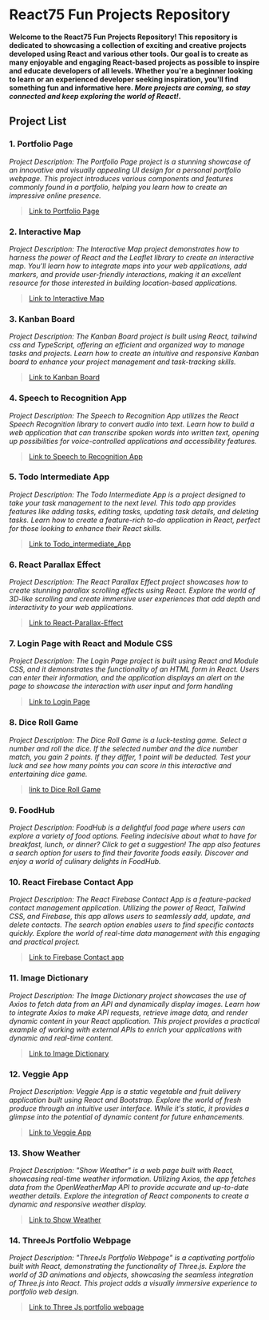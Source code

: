 # React75 Fun Projects Repository
**Welcome to the React75 Fun Projects Repository! This repository is dedicated to showcasing a collection of exciting and creative projects developed using React and various other tools. Our goal is to create as many enjoyable and engaging React-based projects as possible to inspire and educate developers of all levels. Whether you're a beginner looking to learn or an experienced developer seeking inspiration, you'll find something fun and informative here. *More projects are coming, so stay connected and keep exploring the world of React!*.**

## Project List
### 1. Portfolio Page
*Project Description: The Portfolio Page project is a stunning showcase of an innovative and visually appealing UI design for a personal portfolio webpage. This project introduces various components and features commonly found in a portfolio, helping you learn how to create an impressive online presence.* 
> [Link to Portfolio Page](https://react75-landingpage-1.vercel.app/)

### 2. Interactive Map
*Project Description: The Interactive Map project demonstrates how to harness the power of React and the Leaflet library to create an interactive map. You'll learn how to integrate maps into your web applications, add markers, and provide user-friendly interactions, making it an excellent resource for those interested in building location-based applications.*
> [Link to Interactive Map](https://react75-interactive-map-2.vercel.app/)

### 3. Kanban Board
*Project Description: The Kanban Board project is built using React, tailwind css and TypeScript, offering an efficient and organized way to manage tasks and projects. Learn how to create an intuitive and responsive Kanban board to enhance your project management and task-tracking skills.*
> [Link to Kanban Board](https://react75-kanban-board-3.vercel.app/)

### 4. Speech to Recognition App
*Project Description: The Speech to Recognition App utilizes the React Speech Recognition library to convert audio into text. Learn how to build a web application that can transcribe spoken words into written text, opening up possibilities for voice-controlled applications and accessibility features.*
> [Link to Speech to Recognition App](https://react75-speech-to-recognition-app-4.vercel.app/)

### 5. Todo Intermediate App
*Project Description: The Todo Intermediate App is a project designed to take your task management to the next level. This todo app provides features like adding tasks, editing tasks, updating task details, and deleting tasks. Learn how to create a feature-rich to-do application in React, perfect for those looking to enhance their React skills.*
> [Link to Todo_intermediate_App](https://react75-todo-app-5.vercel.app/)

### 6. React Parallax Effect
*Project Description: The React Parallax Effect project showcases how to create stunning parallax scrolling effects using React. Explore the world of 3D-like scrolling and create immersive user experiences that add depth and interactivity to your web applications.*
> [Link to React-Parallax-Effect](https://react75-react-tilting-ffect-6-8o6y1zuwe-ritanshrajput.vercel.app/)

### 7. Login Page with React and Module CSS
*Project Description: The Login Page project is built using React and Module CSS, and it demonstrates the functionality of an HTML form in React. Users can enter their information, and the application displays an alert on the page to showcase the interaction with user input and form handling*
> [Link to Login Page](https://react75-login-page-7.vercel.app/)

### 8. Dice Roll Game
*Project Description: The Dice Roll Game is a luck-testing game. Select a number and roll the dice. If the selected number and the dice number match, you gain 2 points. If they differ, 1 point will be deducted. Test your luck and see how many points you can score in this interactive and entertaining dice game.*
> [ link to Dice Roll Game](https://react75-dice-roll-game-8-uh6hendty-ritanshrajput.vercel.app/)

### 9. FoodHub
*Project Description: FoodHub is a delightful food page where users can explore a variety of food options. Feeling indecisive about what to have for breakfast, lunch, or dinner? Click to get a suggestion! The app also features a search option for users to find their favorite foods easily. Discover and enjoy a world of culinary delights in FoodHub.*

### 10. React Firebase Contact App
*Project Description: The React Firebase Contact App is a feature-packed contact management application. Utilizing the power of React, Tailwind CSS, and Firebase, this app allows users to seamlessly add, update, and delete contacts. The search option enables users to find specific contacts quickly. Explore the world of real-time data management with this engaging and practical project.*
> [Link to Firebase Contact app](https://react75-firebase-contact-app-10.vercel.app/)

### 11. Image Dictionary
*Project Description: The Image Dictionary project showcases the use of Axios to fetch data from an API and dynamically display images. Learn how to integrate Axios to make API requests, retrieve image data, and render dynamic content in your React application. This project provides a practical example of working with external APIs to enrich your applications with dynamic and real-time content.*
> [Link to Image Dictionary](https://react75-image-dictionary-11-j48k3wzty-ritanshrajput.vercel.app)

### 12. Veggie App
*Project Description: Veggie App is a static vegetable and fruit delivery application built using React and Bootstrap. Explore the world of fresh produce through an intuitive user interface. While it's static, it provides a glimpse into the potential of dynamic content for future enhancements.*
> [Link to Veggie App](https://react75-veggie-app-12-topd79wns-ritanshrajput.vercel.app)

### 13. Show Weather
*Project Description: "Show Weather" is a web page built with React, showcasing real-time weather information. Utilizing Axios, the app fetches data from the OpenWeatherMap API to provide accurate and up-to-date weather details. Explore the integration of React components to create a dynamic and responsive weather display.*
> [Link to Show Weather](https://react75-show-weather-13.vercel.app/)

### 14. ThreeJs Portfolio Webpage
*Project Description: "ThreeJs Portfolio Webpage" is a captivating portfolio built with React, demonstrating the functionality of Three.js. Explore the world of 3D animations and objects, showcasing the seamless integration of Three.js into React. This project adds a visually immersive experience to portfolio web design.*
> [Link to Three Js portfolio webpage](https://react75-threejs-portfolio-14-5lboct8lj-ritanshrajput.vercel.app/)
